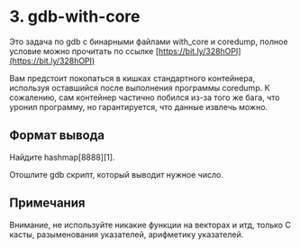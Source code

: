 3\. gdb-with-core
=================

Это задача по gdb с бинарными файлами with\_core и coredump, полное условие можно прочитать по ссылке [https://bit.ly/328hOPI](https://bit.ly/328hOPI)

Вам предстоит покопаться в кишках стандартного контейнера, используя оставшийся после выполнения программы сoredump. К сожалению, сам контейнер частично побился из-за того же бага, что уронил программу, но гарантируется, что данные извлечь можно.

Формат вывода
-------------

Найдите hashmap\[8888\]\[1\].

Отошлите gdb скрипт, который выводит нужное число.

Примечания
----------

Внимание, не используйте никакие функции на векторах и итд, только C касты, разыменования указателей, арифметику указателей.